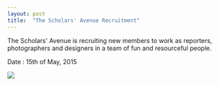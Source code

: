 ```yaml
---
layout: post
title:  "The Scholars' Avenue Recruitment"
---
```

The Scholars' Avenue is recruiting new members to work as reporters, photographers and designers in a team of fun and resourceful people.

Date : 15th of May, 2015

![]({{site.url}}{{site.baseurl}}/assets/scholsave.jpg)